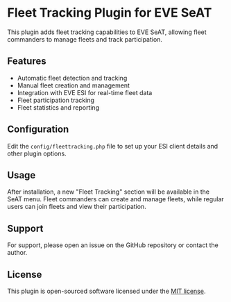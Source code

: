 # Fleet Tracking Plugin for EVE SeAT

This plugin adds fleet tracking capabilities to EVE SeAT, allowing fleet commanders to manage fleets and track participation.

## Features

- Automatic fleet detection and tracking
- Manual fleet creation and management
- Integration with EVE ESI for real-time fleet data
- Fleet participation tracking
- Fleet statistics and reporting

## Configuration

Edit the `config/fleettracking.php` file to set up your ESI client details and other plugin options.

## Usage

After installation, a new "Fleet Tracking" section will be available in the SeAT menu. Fleet commanders can create and manage fleets, while regular users can join fleets and view their participation.

## Support

For support, please open an issue on the GitHub repository or contact the author.

## License

This plugin is open-sourced software licensed under the [MIT license](https://opensource.org/licenses/MIT).
